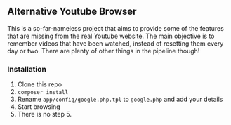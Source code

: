 ##  Alternative Youtube Browser

This is a so-far-nameless project that aims to provide some of the features that are missing from the real Youtube website. The main objective is to remember videos that have been watched, instead of resetting them every day or two. There are plenty of other things in the pipeline though!

### Installation

1. Clone this repo
2. ```composer install```
3. Rename ```app/config/google.php.tpl``` to ```google.php``` and add your details
4. Start browsing
5. There is no step 5.
